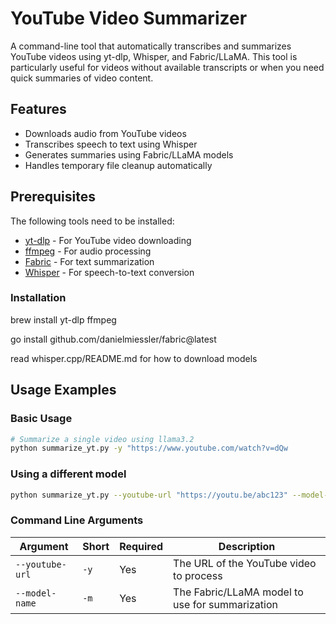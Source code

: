 # YouTube Video Summarizer

A command-line tool that automatically transcribes and summarizes YouTube videos using yt-dlp, Whisper, and Fabric/LLaMA. This tool is particularly useful for videos without available transcripts or when you need quick summaries of video content.

## Features

- Downloads audio from YouTube videos
- Transcribes speech to text using Whisper
- Generates summaries using Fabric/LLaMA models
- Handles temporary file cleanup automatically

## Prerequisites

The following tools need to be installed:

- [yt-dlp](https://github.com/yt-dlp/yt-dlp) - For YouTube video downloading
- [ffmpeg](https://ffmpeg.org/) - For audio processing
- [Fabric](https://github.com/danielmiessler/fabric) - For text summarization
- [Whisper](https://github.com/ggerganov/whisper.cpp) - For speech-to-text conversion

### Installation

brew install yt-dlp ffmpeg

go install github.com/danielmiessler/fabric@latest

read whisper.cpp/README.md for how to download models

## Usage Examples

### Basic Usage

```bash
# Summarize a single video using llama3.2
python summarize_yt.py -y "https://www.youtube.com/watch?v=dQw
```

### Using a different model

```bash
python summarize_yt.py --youtube-url "https://youtu.be/abc123" --model-name "gpt4:latest"
```

### Command Line Arguments

| Argument | Short | Required | Description |
|----------|--------|----------|-------------|
| `--youtube-url` | `-y` | Yes | The URL of the YouTube video to process |
| `--model-name` | `-m` | Yes | The Fabric/LLaMA model to use for summarization |
